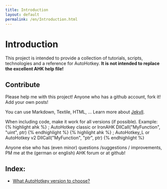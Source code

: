 ```yaml
---
title: Introduction
layout: default
permalink: /en/Introduction.html
---
```


# Introduction
This project is intended to provide a collection of tutorials, scripts, technologies and a reference for AutoHotkey.
**It is not intended to replace the excellent AHK help file!**

## Contribute
Please help me with this project! Anyone who has a github account, fork it! Add your own posts!

You can use Markdown, Textile, HTML, ...
Learn more about [Jekyll](https://github.com/mojombo/jekyll#readme).

When including code, make it work for all versions (if possible). Example:
{% highlight ahk %} ; AutoHotkey classic or IronAHK
DllCall("MyFunction", "uint", ptr) {% endhighlight %}
{% highlight ahk %} ; AutoHotkey_L or AutoHotkey v2
DllCall("MyFunction", "ptr", ptr) {% endhighlight %}

Anyone else who has (even minor) questions /suggestions / improvements, PM me at the (german or english) AHK forum or at github!

## Index:
* [What AutoHotkey version to choose?](What-Version-To-Choose.html)